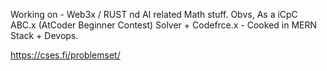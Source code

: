 Working on - Web3x / RUST nd AI related Math stuff.
Obvs, As a iCpC ABC.x (AtCoder Beginner Contest) Solver + Codefrce.x - Cooked in MERN Stack + Devops.

https://cses.fi/problemset/
